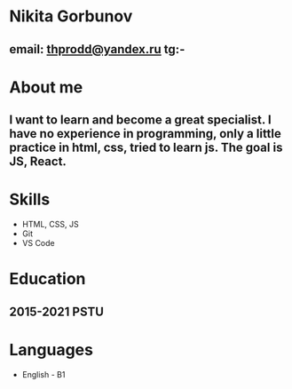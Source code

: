 # Nikita Gorbunov
## email: thprodd@yandex.ru tg:-

# About me
## I want to learn and become a great specialist. I have no experience in programming, only a little practice in html, css, tried to learn js. The goal is JS, React.

# Skills
* HTML, CSS, JS
* Git
* VS Code

# Education
## 2015-2021 PSTU

# Languages
* English - B1